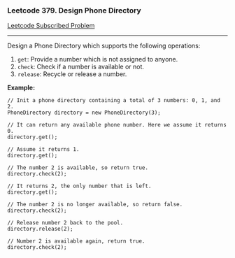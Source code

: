 ### Leetcode 379. Design Phone Directory
[Leetcode Subscribed Problem](https://leetcode.com/problems/design-phone-directory/)

---

Design a Phone Directory which supports the following operations:
1. `get`: Provide a number which is not assigned to anyone.
1. `check`: Check if a number is available or not.
1. `release`: Recycle or release a number.

**Example:**
```
// Init a phone directory containing a total of 3 numbers: 0, 1, and 2.
PhoneDirectory directory = new PhoneDirectory(3);

// It can return any available phone number. Here we assume it returns 0.
directory.get();

// Assume it returns 1.
directory.get();

// The number 2 is available, so return true.
directory.check(2);

// It returns 2, the only number that is left.
directory.get();

// The number 2 is no longer available, so return false.
directory.check(2);

// Release number 2 back to the pool.
directory.release(2);

// Number 2 is available again, return true.
directory.check(2);
```
